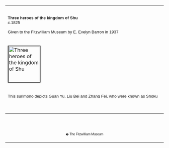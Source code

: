 <html>

<head>

<title>Info</title>
</head>



<div align="center">
  <center>
  <table border="0" width="100%" cellpadding="0" cellspacing="4" height="296">
    <tr>
      <td width="100%" height="30">
      </td>
    </tr>
    <tr>
      <td width="100%" height="30">
      <font face="Arial" size="2"><b>Three heroes of the kingdom of Shu</b><i><br>
      c.</i>1825<b><br>
      <br>
      </b>Given to the Fitzwilliam Museum by E. Evelyn
      Barron in 1937</font>
      </td>
    </tr>
    <tr>
      <td width="100%" height="30">
      </td>
    </tr>
    <tr>
      <td width="100%" height="30">
      <a href="KUN/kunp504.htm"><img border="2" src="P.504-1937_small1.jpg" alt="Three heroes of the kingdom of Shu" width="100" height="114"></a>
      </td>
    </tr>
    <tr>
      <td width="100%" height="30">
      </td>
    </tr>
    <tr>
      <td width="100%" height="1">
      <font FACE="Arial"><font size="2">This <a href="textP.htm"> surimono</a> depicts Guan Yu, Liu Bei
      and Zhang Fei, who were known as Shoku sanketsu -<a href="Group15.htm"> the three heroes of the
      Chinese kingdom of Shu</a> (modern Szechuan Province) in the 4th century a.d.
      Their tale was best known through the Chinese novel Romance of the three
      kingdoms, which was introduced into Japan in the early Edo period and
      remains popular today. They were usually depicted in the famous scene when
      they exchanged oaths of brotherhood while drinking wine in a peach
      orchard. Their appearance on New Year surimono was usually combined with
      poems linking their attributes to conventional phrases and epithets for
      spring. One of the poems on this print likens the seasonal plum, cherry
      and peach to the 'three brothers'. The second poem makes reference to the
      incident in the legend of Ama no iwato when the cock crowed to lure the
      sun goddess Amaterasu out of the cave where she was hiding and thereby
      casting darkness over the world. The print was probably designed for
      spring in the year of the cock 1825.</font>
      <p><font size="2">The cherry orchard scene was so well-known that it was
      often parodied in prints.</font></font>
      </td>
    </tr>
  </table>
  </center>
</div>
<p>&nbsp;</p>
<div align="center">
  <center>
  <table border="0" cellpadding="0" width="100%" cellspacing="4">
    <tr>
      <td width="26%">
        <p align="center"><br>
        <br>
        <font FACE="Arial" size="1">� The Fitzwilliam Museum</font></p>
      </td>
    </tr>
  </table>
  </center>
</div>
</body>
</html>
